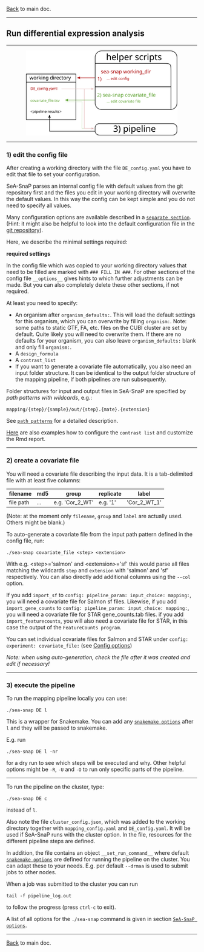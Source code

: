 [Back](../README.md) to main doc.

---

Run differential expression analysis
------------------------------------

---

<p align="center">
  <img width="400" src="pictures/run_pipeline/run_DE.svg" />
</p>

---

### 1) edit the config file

After creating a working directory with the file `DE_config.yaml` you have to edit that file to set your configuration.

SeA-SnaP parses an internal config file with default values from the git repository first and the files you edit in your working directory will overwrite the default values.
In this way the config can be kept simple and you do not need to specify all values.

Many configuration options are available described in a [`separate section`](../documentation/config_options.md).
(Hint: it might also be helpful to look into the default configuration file in the [git repository](../defaults/DE_config_defaults.yaml)).

Here, we describe the minimal settings required:

**required settings**

In the config file which was copied to your working directory values that need to be filled are marked with `### FILL IN ###`.
For other sections of the config file `__options__` gives hints to which further adjustments can be made.
But you can also completely delete these other sections, if not required.

At least you need to specify:

- An organism after `organism_defaults:`. This will load the default settings for this organism, which you can overwrite by filling `organism:`. Note: some paths to static GTF, FA, etc. files on the CUBI cluster are set by default. Quite likely you will need to overwrite them. If there are no defaults for your organism, you can also leave `organism_defaults:` blank and only fill `organism:`.
- A `design_formula`
- A `contrast_list`
- If you want to generate a covariate file automatically, you also need an input folder structure. It can be identical to the output folder structure of the mapping pipeline, if both pipelines are run subsequently.

Folder structures for input and output files in SeA-SnaP are specified by *path patterns with wildcards*, e.g.:

```
mapping/{step}/{sample}/out/{step}.{mate}.{extension}
```

See [`path patterns`](path_patterns.md) for a detailed description.

[Here](config_examples1.md) are also examples how to configure the `contrast list` and customize the Rmd report.

---

### 2) create a covariate file

You will need a covariate file describing the input data.
It is a tab-delimited file with at least five columns:

| filename  | md5 |   group         | replicate   |      label    |
| --------- | --- | --------------- | ----------- | ------------- |
| file path | ... | e.g. 'Cor_2_WT' | e.g.    '1' |  'Cor_2_WT_1' |

(Note: at the moment only `filename`, `group` and `label` are actually used. Others might be blank.)

To auto-generate a covariate file from the input path pattern defined in the config file, run:

```
./sea-snap covariate_file <step> <extension>
```

With e.g. \<step\>='salmon' and \<extension\>='sf' this would parse all files matching the wildcards `step` and `extension` with 'salmon' and 'sf' respectively.
You can also directly add additional columns using the `--col` option.

If you add `import_sf` to `config: pipeline_param: input_choice: mapping:`, you will need a covariate file for Salmon sf files. 
Likewise, if you add `import_gene_counts` to `config: pipeline_param: input_choice: mapping:`, you will need a covariate file for STAR gene_counts.tab files.
if you add `import_featurecounts`, you will also need a covariate file for STAR, in this case the output of the `FeatureCounts program`.

You can set individual covariate files for Salmon and STAR under `config: experiment: covariate_file:` (see [Config options](#config-options))

*Note: when using auto-generation, check the file after it was created and edit if necessary!*

---

### 3) execute the pipeline

To run the mapping pipeline locally you can use:

```
./sea-snap DE l
```

This is a wrapper for Snakemake.
You can add any [`snakemake options`](https://snakemake.readthedocs.io/en/stable/executable.md#all-options) after `l` and they will be passed to snakemake.

E.g. run

```
./sea-snap DE l -nr
```

for a dry run to see which steps will be executed and why.
Other helpful options might be `-R`, `-U` and `-O` to run only specific parts of the pipeline.

---

To run the pipeline on the cluster, type:

```
./sea-snap DE c
```

instead of `l`.

Also note the file `cluster_config.json`, which was added to the working directory together with `mapping_config.yaml` and `DE_config.yaml`.
It will be used if SeA-SnaP runs with the cluster option.
In the file, resources for the different pipeline steps are defined.

In addition, the file contains an object `__set_run_command__` where default [`snakemake options`](https://snakemake.readthedocs.io/en/stable/executable.md#CLUSTER) are defined for running the pipeline on the cluster.
You can adapt these to your needs.
E.g. per default `--drmaa` is used to submit jobs to other nodes.

When a job was submitted to the cluster you can run

```
tail -f pipeline_log.out
```

to follow the progress (press `ctrl-c` to exit).

A list of all options for the `./sea-snap` command is given in section [`SeA-SnaP options`](../README.md#sea-snap-options).

---

[Back](../README.md#running-the-pipeline) to main doc.